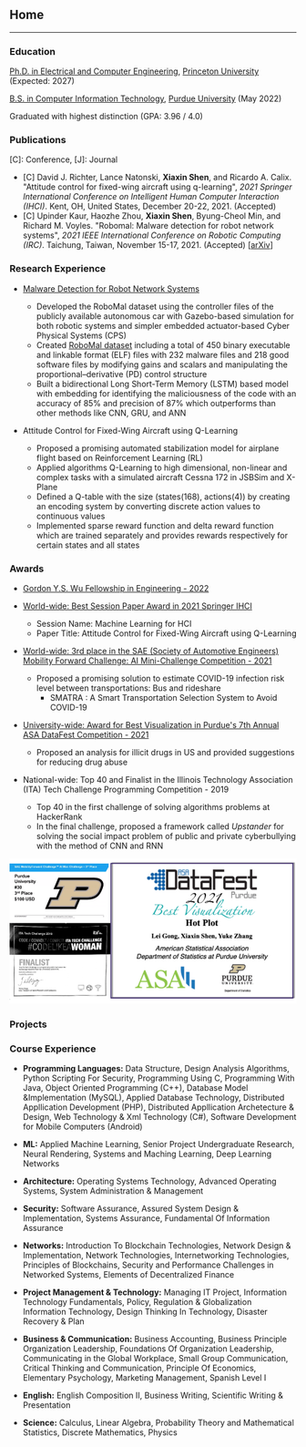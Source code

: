 ## Home

---

### Education
[Ph.D. in Electrical and Computer Engineering](https://ece.princeton.edu/), [Princeton University](https://www.princeton.edu/) (Expected: 2027)

[B.S. in Computer Information Technology](https://polytechnic.purdue.edu/degrees/computer-and-information-technology), [Purdue University](https://www.purdue.edu/) (May 2022)

Graduated with highest distinction (GPA: 3.96 / 4.0)

### Publications

\[C\]: Conference, \[J\]: Journal

<!-- - **Xiaxin Shen**, Yeji Gong, Haeun Ko, Taeuk Gwak, Jihyeon Noh, Minji Lee, and Eric T. Matson. "UAV Ground Scanning System: Human Detection from Infrared Imagery with Deep Learning". (In Preparation & Draft Available) -->

<!-- - \[C\] **Xiaxin Shen**, Corbin Newhard, Miad Faezipour, and Smriti Bhatt. "Smart Monitoring and Detection of ECG and Breathing Sound Signals With Deep Learning", *2022 IEEE International Conference on Engineering in Medicine and Biology Society (EMBC)*. Glasgow, United Kingdom, July 11-15, 2022. (Accepted)  -->

- \[C\] David J. Richter, Lance Natonski, **Xiaxin Shen**, and Ricardo A. Calix. "Attitude control for fixed-wing aircraft using q-learning", *2021 Springer International Conference on Intelligent Human Computer Interaction (IHCI)*. Kent, OH, United States, December 20-22, 2021. (Accepted) 
- \[C\] Upinder Kaur, Haozhe Zhou, **Xiaxin Shen**, Byung-Cheol Min, and Richard M. Voyles. "Robomal: Malware detection for robot network systems", *2021 IEEE International Conference on Robotic Computing (IRC)*. Taichung, Taiwan, November 15-17, 2021. (Accepted) \[[arXiv](https://arxiv.org/abs/2201.08470)\]



### Research Experience

<!-- - [UAV Ground Scanning System: Human Detection from Infrared Imagery with Deep Learning](https://github.com/AllisonShen/UAV)
	+ Created LIAEHU dataset comprising low-altitude infrared aerial images for human detection
	+ Presented an UAV ground scanning system developed with an infrared camera mounted on the UAV to detect human both in the daytime and at night 
	+ Built a warning system for sending real-time notifications with GPS information if the result from the ground scanning system triggers the warning
	+ Compared and analyzed the performance of several deep learning state-of-the-art models with the LIAEHU dataset including YOLOv3, YOLOv4, YOLOv5, YOLO X, MobileNetSSDv2, and EfficientDet with TensorFlow and Pytorch -->

<!-- - [PAAg: Closed-Loop Precision Animal Agriculture](https://www.purdue.edu/rosehub/research.animalAg.RoSeHUB.html)
	+ Proposed a CPS reference architecture for closed-loop precision animal agriculture to deliver  individualized care to animals
	+ Leveraged the uniqueness of animal agriculture in security mechanisms, communication (in-body to out-of-body), and real-time data-driven control
	+ Augmented low-cost hardware for high-performance in deployment, testing, and validation 
	+ Built long range (LoRa) communication between the smart collar node and the sensor edge node (inset) with the animal body tissues as the medium for data transmission
	+ Implemented cloud storage and computing by utilizing ThingsBoard to build the dashboard to show sensor value plots temperature, gas, relative humidity, and pressure, based on MQTT protocol -->
- [Malware Detection for Robot Network Systems](https://purr.purdue.edu/publications/3860/1) 
	+ Developed the RoboMal dataset using the controller files of the publicly available autonomous car with Gazebo-based simulation for both robotic systems and simpler embedded actuator-based Cyber Physical Systems (CPS) 
	+ Created [RoboMal dataset](https://purr.purdue.edu/publications/3860/1) including a total of 450 binary executable and linkable format (ELF) files with 232 malware files and 218 good software files by modifying gains and scalars and manipulating the proportional–derivative (PD) control structure
	+ Built a bidirectional Long Short-Term Memory (LSTM) based model with embedding for identifying the maliciousness of the code with an accuracy of 85% and precision of 87% which outperforms than other methods like CNN, GRU, and ANN

- Attitude Control for Fixed-Wing Aircraft using Q-Learning
	+ Proposed a promising automated stabilization model for airplane flight based on Reinforcement Learning (RL) 
	+ Applied algorithms Q-Learning to high dimensional, non-linear and complex tasks with a simulated aircraft Cessna 172 in JSBSim and X-Plane
	+ Defined a Q-table with the size (states(168), actions(4)) by creating an encoding system by converting discrete action values to continuous values
	+ Implemented sparse reward function and delta reward function which are trained separately and provides rewards respectively for certain states and all states
<!-- - [Deleted File Persistence Tracking](https://github.com/AllisonShen/security_mft)
	+ Recorded 7 sequential images from a single system over time which include operations of deleting files and other activities 
	+ Created DFXML files to represent specific digital forensics artifacts which contain information on all file differences between the two images including deleted, new, and modified files 
	+ Developed a tool to parse DFXML files with Python library lxml and saved results to CSV files
	+ Analyzed the raw persistence data in terms of byte run, length, image offset, file offset, inode, and hashes -->

<!-- - Flow Simulation for Airfoil Images with Autoencoder and CNN
	+ Proposed a deep learning-based solution for flow simulation for airfoil images
	+ Cleaned data with Python for geometry images, data of pressure, velocity, coordinates of X and Y and constructed CSV files with those data
	+ Built multiple autoencoder models with geometry images and extracted features with different settings of neurons
	+ Implemented multiple CNN structures and trained models for getting a competitive prediction accuracy for Airfoil pressure and velocity with Python, TensorFlow, Google Colab, and Purdue's Scholar and Gilbreth computing resources -->

### Awards
- [Gordon Y.S. Wu Fellowship in Engineering - 2022](https://gradschool.princeton.edu/financial-support/fellowships/princeton-fellowships/gordon-wu-fellowship#:~:text=The%20award%20provides%20full%20fellowship,of%20study%2C%20one%20through%20five)

- [World-wide: Best Session Paper Award in 2021 Springer IHCI](https://www.ihci.cs.kent.edu/index.php/awards/)
	+ Session Name: Machine Learning for HCI
	+ Paper Title: Attitude Control for Fixed-Wing Aircraft using Q-Learning
- [World-wide: 3rd place in the SAE (Society of Automotive Engineers) Mobility Forward Challenge: AI Mini-Challenge Competition - 2021](https://www.sae.org/attend/student-events/mobilityforward-challenge/teams)
	+ Proposed a promising solution to estimate COVID-19 infection risk level between transportations: Bus and rideshare
		* SMATRA : A Smart Transportation Selection System to Avoid COVID-19 

- [University-wide: Award for Best Visualization in Purdue's 7th Annual ASA DataFest Competition - 2021](https://datamine.purdue.edu/datafest.html)
	+ Proposed an analysis for illicit drugs in US and provided suggestions for reducing drug abuse

- National-wide: Top 40 and Finalist in the Illinois Technology Association (ITA) Tech Challenge Programming Competition - 2019
	+ Top 40 in the first challenge of solving algorithms problems at HackerRank
	+ In the final challenge, proposed a framework called *Upstander* for solving the social impact problem of public and private cyberbullying with the method of CNN and RNN

<img src="images/awards.png?raw=true"/>


### Projects


<!-- - [RLEAM Reader: Read, Learn, and Memorize (Android Development)](https://github.com/AllisonShen/RLEAM-Reader)
	+ Developing RLEAM Reader, which can help users read ebook/documents with a convenient way to lookup dictionary explanations of words and review as well as memorize complex vocabularies with flashcards and forgetting curve
	+ Implementing the function of querying the meaning of words very conveniently by simple tapping in the read view
	+ Implementing the function of personalizing favorites lists from the text the user read
	+ Realizing the association of favorites lists with dates, and helping users review and memorize with flashcards based on the forgetting curve -->

<!-- - [Twitter Scraper](https://github.com/AllisonShen/TwitterScraper)
	+ Built a web scraping tool to obtain Twitter information by accessing and recording data from the Twitter website with Python library selenium
	+ Scraped information including user, handle, post dates, tweet texts as well as counts of reply, retweet and like
	+ Cleaned the data and saved the data to CSV files
	+ Analyzed and visualized the data with Python libraires: pandas and matplotlib -->

<!-- - [Visualising the Digital Twin Using Augmented Reality Based on Web](https://github.com/AllisonShen/webAR)
	+ Presented an application where an Augmented Reality system access the Twin Model data and display real-time information to the user
	+ Utilized WebAR technology for showing network status, device information and GPS location with the browser of the mobile phone when scanning images through the phone's camera
	+ Applied three.js, jsartookit, and ar.js to the application and utilized jQuery for the ease use of JavasSript -->

<!-- - E-Commerce Website 
	+ Collaborated with 6 students to design and implemented front-end and back-end of the e-commerce website using HTML, JavaScript, CSS, PHP, MySQL
	+ Utilized distributed application architecture and deployed the database at the Oracle server 
	+ Identified user requirements, drew ER, EER diagram, and created relational schema to build the database -->

### Course Experience

- **Programming Languages:** Data Structure, Design Analysis Algorithms, Python Scripting For Security, Programming Using C, Programming With Java, Object Oriented Programming (C++), Database Model &Implementation (MySQL), Applied Database Technology, Distributed Appllication Development (PHP), Distributed Appllication Archetecture & Design, Web Technology & Xml Technology (C#), Software Development for Mobile Computers (Android)

- **ML:** Applied Machine Learning, Senior Project Undergraduate Research, Neural Rendering, Systems and Maching Learning, Deep Learning Networks

- **Architecture:** Operating Systems Technology, Advanced Operating Systems, System Administration & Management

- **Security:** Software Assurance, Assured System Design & Implementation, Systems Assurance, Fundamental Of Information Assurance

- **Networks:** Introduction To Blockchain Technologies, Network Design & Implementation, Network Technologies, Internetworking Technologies, Principles of Blockchains, Security and Performance Challenges in Networked Systems, Elements of Decentralized Finance

- **Project Management & Technology:** Managing IT Project, Information Technology Fundamentals, Policy, Regulation & Globalization Information Technology, Design Thinking In Technology, Disaster Recovery & Plan

- **Business & Communication:** Business Accounting, Business Principle Organization Leadership, Foundations Of Organization Leadership, Communicating in the Global Workplace, Small Group Communication, Critical Thinking and Communication, Principle Of Economics, Elementary Psychology, Marketing Management, Spanish Level I

- **English:** English Composition II, Business Writing, Scientific Writing & Presentation

- **Science:** Calculus, Linear Algebra, Probability Theory and Mathematical Statistics, Discrete Mathematics, Physics

<!-- --- -->

<!-- ---
<p style="font-size:11px">Page template forked from <a href="https://github.com/evanca/quick-portfolio">evanca</a></p> -->
<!-- Remove above link if you don't want to attibute -->
